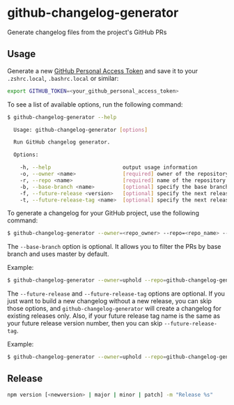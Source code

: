 # github-changelog-generator
Generate changelog files from the project's GitHub PRs

## Usage
Generate a new [GitHub Personal Access Token](https://github.com/settings/tokens) and save it to your `.zshrc.local`, `.bashrc.local` or similar:

```sh
export GITHUB_TOKEN=<your_github_personal_access_token>
```

To see a list of available options, run the following command:

```sh
$ github-changelog-generator --help

  Usage: github-changelog-generator [options]

  Run GitHub changelog generator.

  Options:

    -h, --help                       output usage information
    -o, --owner <name>               [required] owner of the repository
    -r, --repo <name>                [required] name of the repository
    -b, --base-branch <name>         [optional] specify the base branch name - master by default
    -f, --future-release <version>   [optional] specify the next release version
    -t, --future-release-tag <name>  [optional] specify the next release tag name if it is different from the release version
```

To generate a changelog for your GitHub project, use the following command:

```sh
$ github-changelog-generator --owner=<repo_owner> --repo=<repo_name> --base-branch=<base> --future-release=<release_name> --future-release-tag=<release_tag_name> > <your_changelog_file>
```

The `--base-branch` option is optional. It allows you to filter the PRs by base branch and uses master by default.

Example:

```sh
$ github-changelog-generator --owner=uphold --repo=github-changelog-generator --base-branch=production > CHANGELOG.md
```

The `--future-release` and `--future-release-tag` options are optional. If you just want to build a new changelog without a new release, you can skip those options, and `github-changelog-generator` will create a changelog for existing releases only. Also, if your future release tag name is the same as your future release version number, then you can skip `--future-release-tag`.

Example:

```sh
$ github-changelog-generator --owner=uphold --repo=github-changelog-generator --future-release=1.2.3 --future-release-tag=v1.2.3 > CHANGELOG.md
```


## Release
```sh
npm version [<newversion> | major | minor | patch] -m "Release %s"
```
